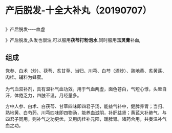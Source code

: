 # 产后脱发-十全大补丸（20190707）

<a name="yiVWZ"></a>
## 
》产后脱发----血虚

》产后脱发,头发也很油,可以服用**茯苓打粉泡水**,同时服用**玉灵膏**补血,
<a name="p5bxN"></a>
## 
<a name="MG3A8"></a>
## 组成

党参、白术（炒）、茯苓、炙甘草、当归、川芎、白芍（酒炒）、熟地黄、炙黄芪、肉桂。辅料为蜂蜜。<br />
<br />为气血双补剂，具有温补气血功效。用于气血两虚，面色苍白，气短心悸，头晕自汗，体倦乏力，四肢不温，月经量多。

方中人参、白术、白茯苓、甘草四味即四君子汤，能益气补中，健脾养胃；当归、熟地黄、白芍药、川芎四味即四物汤，能养血滋阴，补肝益肾；黄芪大补肺气，与四君子同用，则补气之功更优，又用肉桂补元阳，暖脾胃。诸药合用，共奏温补气血之功。
